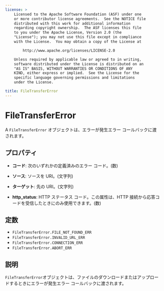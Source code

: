 ```yaml
---
license: >
    Licensed to the Apache Software Foundation (ASF) under one
    or more contributor license agreements.  See the NOTICE file
    distributed with this work for additional information
    regarding copyright ownership.  The ASF licenses this file
    to you under the Apache License, Version 2.0 (the
    "License"); you may not use this file except in compliance
    with the License.  You may obtain a copy of the License at

        http://www.apache.org/licenses/LICENSE-2.0

    Unless required by applicable law or agreed to in writing,
    software distributed under the License is distributed on an
    "AS IS" BASIS, WITHOUT WARRANTIES OR CONDITIONS OF ANY
    KIND, either express or implied.  See the License for the
    specific language governing permissions and limitations
    under the License.

title: FileTransferError
---
```


# FileTransferError

A `FileTransferError` オブジェクトは、エラーが発生エラー コールバックに渡されます。

## プロパティ

*   **コード**: 次のいずれかの定義済みのエラー コード。(数)

*   **ソース**: ソースを URI。(文字列)

*   **ターゲット**: 先の URI。(文字列)

*   **http_status**: HTTP ステータス コード。この属性は、HTTP 接続から応答コードを受信したときにのみ使用できます。(数)

## 定数

*   `FileTransferError.FILE_NOT_FOUND_ERR`
*   `FileTransferError.INVALID_URL_ERR`
*   `FileTransferError.CONNECTION_ERR`
*   `FileTransferError.ABORT_ERR`

## 説明

`FileTransferError`オブジェクトは、ファイルのダウンロードまたはアップロードするときにエラーが発生エラー コールバックに渡されます。
